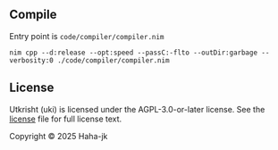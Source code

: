 ## Compile
Entry point is `code/compiler/compiler.nim`
```
nim cpp --d:release --opt:speed --passC:-flto --outDir:garbage --verbosity:0 ./code/compiler/compiler.nim
```

## License

Utkrisht (uki) is licensed under the AGPL-3.0-or-later license. See the [license](./license.txt) file for full license text. 

Copyright © 2025 Haha-jk